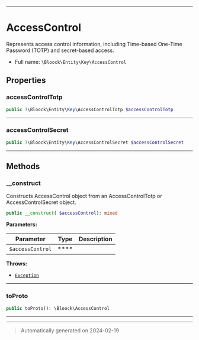 ***

# AccessControl

Represents access control information, including Time-based One-Time Password (TOTP) and secret-based access.



* Full name: `\Bloock\Entity\Key\AccessControl`



## Properties


### accessControlTotp



```php
public ?\Bloock\Entity\Key\AccessControlTotp $accessControlTotp
```






***

### accessControlSecret



```php
public ?\Bloock\Entity\Key\AccessControlSecret $accessControlSecret
```






***

## Methods


### __construct

Constructs AccessControl object from an AccessControlTotp or AccessControlSecret object.

```php
public __construct( $accessControl): mixed
```








**Parameters:**

| Parameter | Type | Description |
|-----------|------|-------------|
| `$accessControl` | **** |  |




**Throws:**

- [`Exception`](../../../Exception.md)



***

### toProto



```php
public toProto(): \Bloock\AccessControl
```












***


***
> Automatically generated on 2024-02-19
